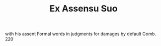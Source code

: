 ---
title: Ex Assensu Suo
letter: E
permalink: "/definitions/bld-ex-assensu-suo.html"
body: with his assent Formal words in judgments for damages by default Comb. 220
published_at: '2018-07-07'
source: Black's Law Dictionary 2nd Ed (1910)
layout: post
---